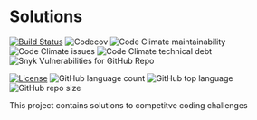 # Solutions 
[![Build Status](https://travis-ci.org/SudeepGujar/solutions.svg?branch=master)](https://travis-ci.org/SudeepGujar/solutions)
![Codecov](https://img.shields.io/codecov/c/github/SudeepGujar/solutions)
![Code Climate maintainability](https://img.shields.io/codeclimate/maintainability/SudeepGujar/solutions)
![Code Climate issues](https://img.shields.io/codeclimate/issues/SudeepGujar/solutions)
![Code Climate technical debt](https://img.shields.io/codeclimate/tech-debt/SudeepGujar/solutions)
![Snyk Vulnerabilities for GitHub Repo](https://img.shields.io/snyk/vulnerabilities/github/SudeepGujar/solutions)

[![License](https://img.shields.io/badge/License-Apache%202.0-blue.svg)](https://opensource.org/licenses/Apache-2.0)
![GitHub language count](https://img.shields.io/github/languages/count/SudeepGujar/solutions)
![GitHub top language](https://img.shields.io/github/languages/top/SudeepGujar/solutions)
![GitHub repo size](https://img.shields.io/github/repo-size/SudeepGujar/solutions)

This project contains solutions to competitve coding challenges
